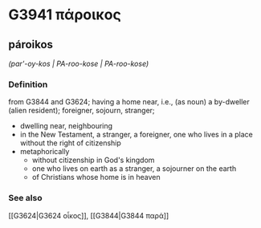 # G3941 πάροικος

## pároikos

_(par'-oy-kos | PA-roo-kose | PA-roo-kose)_

### Definition

from G3844 and G3624; having a home near, i.e., (as noun) a by-dweller (alien resident); foreigner, sojourn, stranger; 

- dwelling near, neighbouring
- in the New Testament, a stranger, a foreigner, one who lives in a place without the right of citizenship
- metaphorically
  - without citizenship in God's kingdom
  - one who lives on earth as a stranger, a sojourner on the earth
  - of Christians whose home is in heaven

### See also

[[G3624|G3624 οἶκος]], [[G3844|G3844 παρά]]
